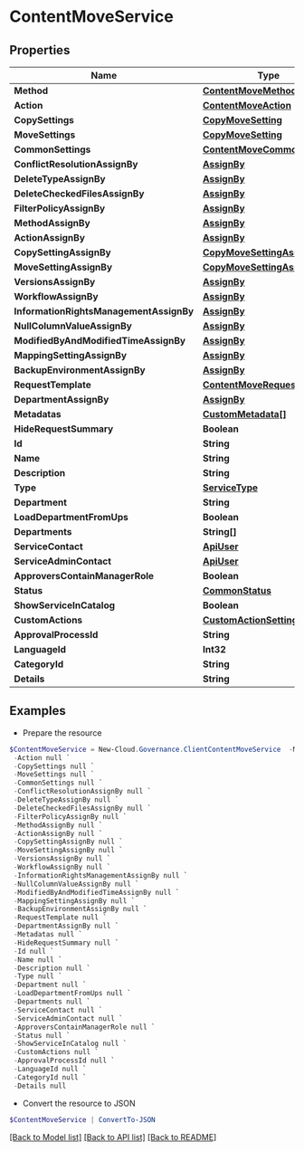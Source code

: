 # ContentMoveService
## Properties

Name | Type | Description | Notes
------------ | ------------- | ------------- | -------------
**Method** | [**ContentMoveMethod**](ContentMoveMethod.md) |  | [optional] 
**Action** | [**ContentMoveAction**](ContentMoveAction.md) |  | [optional] 
**CopySettings** | [**CopyMoveSetting**](CopyMoveSetting.md) |  | [optional] 
**MoveSettings** | [**CopyMoveSetting**](CopyMoveSetting.md) |  | [optional] 
**CommonSettings** | [**ContentMoveCommonSetting**](ContentMoveCommonSetting.md) |  | [optional] 
**ConflictResolutionAssignBy** | [**AssignBy**](AssignBy.md) |  | [optional] 
**DeleteTypeAssignBy** | [**AssignBy**](AssignBy.md) |  | [optional] 
**DeleteCheckedFilesAssignBy** | [**AssignBy**](AssignBy.md) |  | [optional] 
**FilterPolicyAssignBy** | [**AssignBy**](AssignBy.md) |  | [optional] 
**MethodAssignBy** | [**AssignBy**](AssignBy.md) |  | [optional] 
**ActionAssignBy** | [**AssignBy**](AssignBy.md) |  | [optional] 
**CopySettingAssignBy** | [**CopyMoveSettingAssignBy**](CopyMoveSettingAssignBy.md) |  | [optional] 
**MoveSettingAssignBy** | [**CopyMoveSettingAssignBy**](CopyMoveSettingAssignBy.md) |  | [optional] 
**VersionsAssignBy** | [**AssignBy**](AssignBy.md) |  | [optional] 
**WorkflowAssignBy** | [**AssignBy**](AssignBy.md) |  | [optional] 
**InformationRightsManagementAssignBy** | [**AssignBy**](AssignBy.md) |  | [optional] 
**NullColumnValueAssignBy** | [**AssignBy**](AssignBy.md) |  | [optional] 
**ModifiedByAndModifiedTimeAssignBy** | [**AssignBy**](AssignBy.md) |  | [optional] 
**MappingSettingAssignBy** | [**AssignBy**](AssignBy.md) |  | [optional] 
**BackupEnvironmentAssignBy** | [**AssignBy**](AssignBy.md) |  | [optional] 
**RequestTemplate** | [**ContentMoveRequest**](ContentMoveRequest.md) |  | [optional] 
**DepartmentAssignBy** | [**AssignBy**](AssignBy.md) |  | [optional] 
**Metadatas** | [**CustomMetadata[]**](CustomMetadata.md) |  | [optional] 
**HideRequestSummary** | **Boolean** |  | [optional] 
**Id** | **String** |  | [optional] 
**Name** | **String** |  | [optional] 
**Description** | **String** |  | [optional] 
**Type** | [**ServiceType**](ServiceType.md) |  | [optional] 
**Department** | **String** |  | [optional] 
**LoadDepartmentFromUps** | **Boolean** |  | [optional] 
**Departments** | **String[]** |  | [optional] 
**ServiceContact** | [**ApiUser**](ApiUser.md) |  | [optional] 
**ServiceAdminContact** | [**ApiUser**](ApiUser.md) |  | [optional] 
**ApproversContainManagerRole** | **Boolean** |  | [optional] 
**Status** | [**CommonStatus**](CommonStatus.md) |  | [optional] 
**ShowServiceInCatalog** | **Boolean** |  | [optional] 
**CustomActions** | [**CustomActionSettings**](CustomActionSettings.md) |  | [optional] 
**ApprovalProcessId** | **String** |  | [optional] 
**LanguageId** | **Int32** |  | [optional] 
**CategoryId** | **String** |  | [optional] 
**Details** | **String** |  | [optional] 

## Examples

- Prepare the resource
```powershell
$ContentMoveService = New-Cloud.Governance.ClientContentMoveService  -Method null `
 -Action null `
 -CopySettings null `
 -MoveSettings null `
 -CommonSettings null `
 -ConflictResolutionAssignBy null `
 -DeleteTypeAssignBy null `
 -DeleteCheckedFilesAssignBy null `
 -FilterPolicyAssignBy null `
 -MethodAssignBy null `
 -ActionAssignBy null `
 -CopySettingAssignBy null `
 -MoveSettingAssignBy null `
 -VersionsAssignBy null `
 -WorkflowAssignBy null `
 -InformationRightsManagementAssignBy null `
 -NullColumnValueAssignBy null `
 -ModifiedByAndModifiedTimeAssignBy null `
 -MappingSettingAssignBy null `
 -BackupEnvironmentAssignBy null `
 -RequestTemplate null `
 -DepartmentAssignBy null `
 -Metadatas null `
 -HideRequestSummary null `
 -Id null `
 -Name null `
 -Description null `
 -Type null `
 -Department null `
 -LoadDepartmentFromUps null `
 -Departments null `
 -ServiceContact null `
 -ServiceAdminContact null `
 -ApproversContainManagerRole null `
 -Status null `
 -ShowServiceInCatalog null `
 -CustomActions null `
 -ApprovalProcessId null `
 -LanguageId null `
 -CategoryId null `
 -Details null
```

- Convert the resource to JSON
```powershell
$ContentMoveService | ConvertTo-JSON
```

[[Back to Model list]](../README.md#documentation-for-models) [[Back to API list]](../README.md#documentation-for-api-endpoints) [[Back to README]](../README.md)

